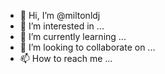- 👋 Hi, I’m @miltonldj
- 👀 I’m interested in ...
- 🌱 I’m currently learning ...
- 💞️ I’m looking to collaborate on ...
- 📫 How to reach me ...

<!---
miltonldj/miltonldj is a ✨ special ✨ repository because its `README.md` (this file) appears on your GitHub profile.
You can click the Preview link to take a look at your changes.
--->
